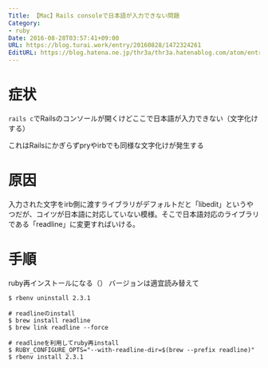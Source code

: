 ```yaml
---
Title: 【Mac】Rails consoleで日本語が入力できない問題
Category:
- ruby
Date: 2016-08-28T03:57:41+09:00
URL: https://blog.turai.work/entry/20160828/1472324261
EditURL: https://blog.hatena.ne.jp/thr3a/thr3a.hatenablog.com/atom/entry/10328749687181178442
---
```


# 症状

`rails c`でRailsのコンソールが開くけどここで日本語が入力できない（文字化けする）

これはRailsにかぎらずpryやirbでも同様な文字化けが発生する


# 原因

入力された文字をirb側に渡すライブラリがデフォルトだと「libedit」というやつだが、コイツが日本語に対応していない模様。そこで日本語対応のライブラリである「readline」に変更すればいける。

# 手順

ruby再インストールになる（） バージョンは適宜読み替えて

```
$ rbenv uninstall 2.3.1

# readlineのinstall
$ brew install readline
$ brew link readline --force

# readlineを利用してruby再install
$ RUBY_CONFIGURE_OPTS="--with-readline-dir=$(brew --prefix readline)"
$ rbenv install 2.3.1
```
